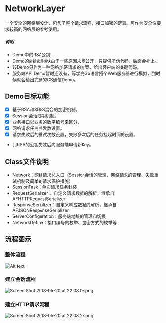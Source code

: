 # NetworkLayer
一个安全的网络层设计，包含了整个请求流程，接口加密的逻辑。可作为安全性要求较高的网络层的参考使用。

##### 说明
- Demo中的RSA公钥
- Demo的`密钥管理模块`由于一些原因未能公开，只提供了伪代码，后面会补上。
- 该Demo只作为一种网络加密请求的方案，给出客户端的关键代码。
- 服务端API Demo暂时还没有，等学完Go语言搭个Web服务器进行模拟，到时候就会给出完整的CS通信Demo。

## Demo目标功能
- [x] 基于RSA和3DES混合的加密机制。
- [x] Session会话过期机制。
- [x] 业务接口以业务的数字编号来区分，
- [x] 网络请求任务并发数设置。
- [x] 请求失败后的重试次数设置，失败多次后的任务挂起时间的设置。
- [  ]RSA的公钥失效后向服务端申请新Key。

## Class文件说明
- Network：网络请求总入口（Session会话的管理、网络请求的管理、失败重试机制及简单的请求保护措施）
- SessionTask：单次请求任务封装
- RequestSerializer：  自定义请求数据的解析，继承自AFHTTPRequestSerializer
- ResponseSerializer：自定义响应数据的解析，继承自AFJSONResponseSerializer
- ServerConfiguration：服务端地址的管理和切换
- NetworkDefine：接口编号的枚举、加密方式的枚举等




## 流程图示

### 整体流程
![Alt text](https://upload-images.jianshu.io/upload_images/5076132-8cbe10dc027e80ec.png?imageMogr2/auto-orient/strip%7CimageView2/2/w/1240)


### 建立会话流程
![Screen Shot 2018-05-20 at 22.08.07.png](https://upload-images.jianshu.io/upload_images/5076132-4cfe516050c49b8d.png?imageMogr2/auto-orient/strip%7CimageView2/2/w/1240)

### 建立HTTP请求流程
![Screen Shot 2018-05-20 at 22.08.27.png](https://upload-images.jianshu.io/upload_images/5076132-5e9eb7cdc30e8365.png?imageMogr2/auto-orient/strip%7CimageView2/2/w/1240)



